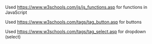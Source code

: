 Used https://www.w3schools.com/js/js_functions.asp for functions in JavaScript

Used https://www.w3schools.com/tags/tag_button.asp for buttons

Used https://www.w3schools.com/tags/tag_select.asp for dropdown (select)
